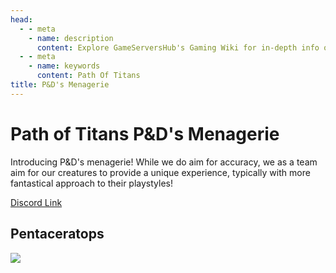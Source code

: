 ```yaml
---
head:
  - - meta
    - name: description
      content: Explore GameServersHub's Gaming Wiki for in-depth info on Path of Titans. Find details on gameplay, features, and updates for the ultimate dino MMO adventure!
  - - meta
    - name: keywords
      content: Path Of Titans
title: P&D's Menagerie
---
```


# Path of Titans P&D's Menagerie

Introducing P&D's menagerie! While we do aim for accuracy, we as a team aim for our creatures to provide a unique experience, typically with more fantastical approach to their playstyles!

[Discord Link](https://discord.com/invite/bZnEpPKGtd)

## Pentaceratops

<a href='./path-of-titans-PDPentaceratops' target='_blank'> <img src='https://web-cdn.alderongames.com/files/1165/conversions/Penta_Icon_New-icon.jpg' /> </a>
